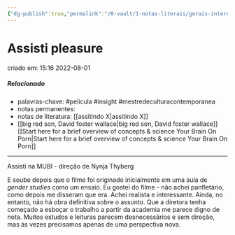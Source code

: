 ```yaml
---
{"dg-publish":true,"permalink":"/0-vault/1-notas-literais/gerais-interesses/assisti-pleasure/","tags":["pelicula","insight","mestredeculturacontemporanea"],"dgHomeLink":true,"dgShowLocalGraph":true,"dgShowFileTree":true,"dgEnableSearch":true,"noteIcon":""}
---
```


# Assisti pleasure
criado em: 15:16 2022-08-01

##### Relacionado
- palavras-chave: #pelicula #insight #mestredeculturacontemporanea 
- notas permanentes: 
- notas de literatura: [[assitindo X\|assitindo X]]
- [[big red son, David foster wallace\|big red son, David foster wallace]]
[[Start here for a brief overview of concepts & science  Your Brain On Porn\|Start here for a brief overview of concepts & science  Your Brain On Porn]]
---
Assisti na MUBI - direção de Nynja Thyberg

E soube depois que o filme foi originado inicialmente em uma aula de *gender studies* como um ensaio.
Eu gostei do filme - não achei panfletário, como depois me disseram que era. Achei realista e interessante. Ainda, no entanto, não há obra definitiva sobre o assunto.
Que a diretora tenha começado a esboçar o trabalho a partir da academia me parece digno de nota. Muitos estudos e leituras parecem desnecessários e sem direção, mas às vezes precisamos apenas de uma perspectiva nova.